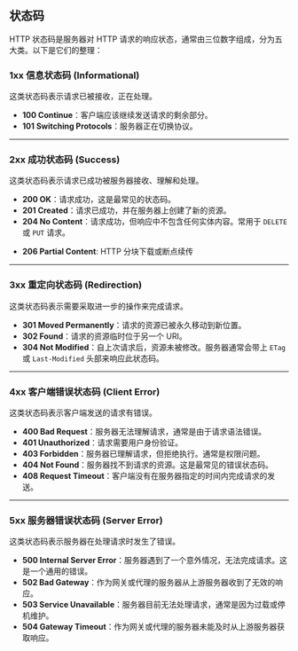 ## 状态码
HTTP 状态码是服务器对 HTTP 请求的响应状态，通常由三位数字组成，分为五大类。以下是它们的整理：
### 1xx 信息状态码 (Informational)
这类状态码表示请求已被接收，正在处理。
* **100 Continue**：客户端应该继续发送请求的剩余部分。
* **101 Switching Protocols**：服务器正在切换协议。
---
### 2xx 成功状态码 (Success)
这类状态码表示请求已成功被服务器接收、理解和处理。
* **200 OK**：请求成功，这是最常见的状态码。
* **201 Created**：请求已成功，并在服务器上创建了新的资源。
* **204 No Content**：请求成功，但响应中不包含任何实体内容。常用于 `DELETE` 或 `PUT` 请求。
- **206 Partial Content**: HTTP 分块下载或断点续传
---
### 3xx 重定向状态码 (Redirection)
这类状态码表示需要采取进一步的操作来完成请求。
* **301 Moved Permanently**：请求的资源已被永久移动到新位置。
* **302 Found**：请求的资源临时位于另一个 URI。
* **304 Not Modified**：自上次请求后，资源未被修改。服务器通常会带上 `ETag` 或 `Last-Modified` 头部来响应此状态码。
---
### 4xx 客户端错误状态码 (Client Error)
这类状态码表示客户端发送的请求有错误。
* **400 Bad Request**：服务器无法理解请求，通常是由于请求语法错误。
* **401 Unauthorized**：请求需要用户身份验证。
* **403 Forbidden**：服务器已理解请求，但拒绝执行。通常是权限问题。
* **404 Not Found**：服务器找不到请求的资源。这是最常见的错误状态码。
* **408 Request Timeout**：客户端没有在服务器指定的时间内完成请求的发送。
---
### 5xx 服务器错误状态码 (Server Error)
这类状态码表示服务器在处理请求时发生了错误。
* **500 Internal Server Error**：服务器遇到了一个意外情况，无法完成请求。这是一个通用的错误。
* **502 Bad Gateway**：作为网关或代理的服务器从上游服务器收到了无效的响应。
* **503 Service Unavailable**：服务器目前无法处理请求，通常是因为过载或停机维护。
* **504 Gateway Timeout**：作为网关或代理的服务器未能及时从上游服务器获取响应。